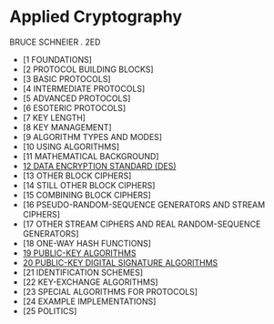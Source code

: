 # Applied Cryptography

BRUCE SCHNEIER . 2ED

- [1 FOUNDATIONS]
- [2 PROTOCOL BUILDING BLOCKS]
- [3 BASIC PROTOCOLS]
- [4 INTERMEDIATE PROTOCOLS]
- [5 ADVANCED PROTOCOLS]
- [6 ESOTERIC PROTOCOLS]
- [7 KEY LENGTH]
- [8 KEY MANAGEMENT]
- [9 ALGORITHM TYPES AND MODES]
- [10 USING ALGORITHMS]
- [11 MATHEMATICAL BACKGROUND]
- [12 DATA ENCRYPTION STANDARD (DES)](chapter12.md)
- [13 OTHER BLOCK CIPHERS]
- [14 STILL OTHER BLOCK CIPHERS]
- [15 COMBINING BLOCK CIPHERS]
- [16 PSEUDO-RANDOM-SEQUENCE GENERATORS AND STREAM CIPHERS]
- [17 OTHER STREAM CIPHERS AND REAL RANDOM-SEQUENCE GENERATORS]
- [18 ONE-WAY HASH FUNCTIONS]
- [19 PUBLIC-KEY ALGORITHMS](chapter19.md)
- [20 PUBLIC-KEY DIGITAL SIGNATURE ALGORITHMS](chapter20.mdß)
- [21 IDENTIFICATION SCHEMES]
- [22 KEY-EXCHANGE ALGORITHMS]
- [23 SPECIAL ALGORITHMS FOR PROTOCOLS]
- [24 EXAMPLE IMPLEMENTATIONS]
- [25 POLITICS]